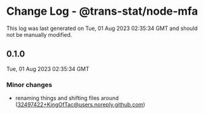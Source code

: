 # Change Log - @trans-stat/node-mfa

This log was last generated on Tue, 01 Aug 2023 02:35:34 GMT and should not be manually modified.

<!-- Start content -->

## 0.1.0

Tue, 01 Aug 2023 02:35:34 GMT

### Minor changes

- renaming things and shifting files around (32497422+KingOfTac@users.noreply.github.com)
